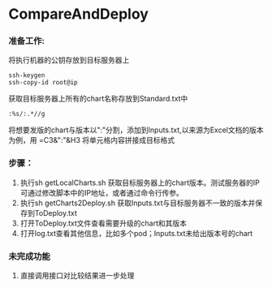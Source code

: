 # CompareAndDeploy

### 准备工作:
将执行机器的公钥存放到目标服务器上
```
ssh-keygen
ssh-copy-id root@ip
```
获取目标服务器上所有的chart名称存放到Standard.txt中
```
:%s/:.*//g
```
将想要发版的chart与版本以":"分割，添加到Inputs.txt,以来源为Excel文档的版本为例，用 =C3&":"&H3 将单元格内容拼接成目标格式

### 步骤：
1. 执行sh getLocalCharts.sh 获取目标服务器上的chart版本。测试服务器的IP可通过修改脚本中的IP地址，或者通过命令行传参。
2. 执行sh getCharts2Deploy.sh 获取Inputs.txt与目标服务器不一致的版本并保存到ToDeploy.txt
3. 打开ToDeploy.txt文件查看需要升级的chart和其版本
4. 打开log.txt查看其他信息，比如多个pod；Inputs.txt未给出版本号的chart

### 未完成功能
1. 直接调用接口对比较结果进一步处理
